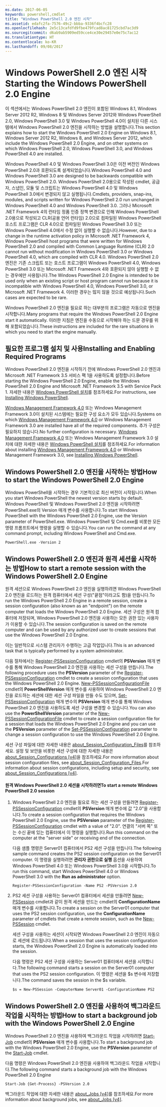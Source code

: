 ```yaml
---
ms.date: 2017-06-05
keywords: powershell,cmdlet
title: "Windows PowerShell 2.0 엔진 시작"
ms.assetid: edafc2fa-7576-49c2-bbba-9336f4bcfc28
ms.openlocfilehash: 2e5c13cafdfd9fbe479fcad8ac81725cbd7ac3d9
ms.sourcegitcommit: d6ab9ab5909ed59cce4ce30e29457e0e75c7ac12
ms.translationtype: HT
ms.contentlocale: ko-KR
ms.lasthandoff: 09/08/2017
---
```

# <a name="starting-the-windows-powershell-20-engine"></a><span data-ttu-id="e3b32-103">Windows PowerShell 2.0 엔진 시작</span><span class="sxs-lookup"><span data-stu-id="e3b32-103">Starting the Windows PowerShell 2.0 Engine</span></span>
<span data-ttu-id="e3b32-104">이 섹션에서는 Windows PowerShell 2.0 엔진이 포함된 Windows 8.1, Windows Server 2012 R2, Windows 8 및 Windows Server 2012와 Windows PowerShell 2.0, Windows PowerShell 3.0 및 Windows PowerShell 4.0이 설치된 다른 시스템에서 Windows PowerShell 2.0 엔진을 시작하는 방법을 설명합니다.</span><span class="sxs-lookup"><span data-stu-id="e3b32-104">This section explains how to start the Windows PowerShell 2.0 Engine on Windows 8.1, Windows Server 2012 R2, Windows 8, and Windows Server 2012, which include the Windows PowerShell 2.0 Engine, and on other systems on which Windows PowerShell 2.0, Windows PowerShell 3.0, and Windows PowerShell 4.0 are installed.</span></span>

<span data-ttu-id="e3b32-105">Windows PowerShell 4.0 및 Windows PowerShell 3.0은 이전 버전인 Windows PowerShell 2.0과 호환되도록 설계되었습니다.</span><span class="sxs-lookup"><span data-stu-id="e3b32-105">Windows PowerShell 4.0 and Windows PowerShell 3.0 are designed to be backwards compatible with Windows PowerShell 2.0.</span></span> <span data-ttu-id="e3b32-106">Windows PowerShell 2.0용으로 작성된 cmdlet, 공급자, 스냅인, 모듈 및 스크립트는 Windows PowerShell 4.0 및 Windows PowerShell 3.0에서 변경되지 않고 실행됩니다.</span><span class="sxs-lookup"><span data-stu-id="e3b32-106">Cmdlets, providers, snap-ins, modules, and scripts written for Windows PowerShell 2.0 run unchanged in Windows PowerShell 4.0 and Windows PowerShell 3.0.</span></span> <span data-ttu-id="e3b32-107">그러나 Microsoft .NET Framework 4의 런타임 정품 인증 정책 변경으로 인해 Windows PowerShell 2.0용으로 작성되고 CLR(공용 언어 런타임) 2.0으로 컴파일된 Windows PowerShell 호스트 프로그램은 CLR 4.0으로 컴파일된 Windows PowerShell 3.0 또는 Windows PowerShell 4.0에서 수정 없이 실행할 수 없습니다.</span><span class="sxs-lookup"><span data-stu-id="e3b32-107">However, due to a change in the runtime activation policy in Microsoft .NET Framework 4, Windows PowerShell host programs that were written for Windows PowerShell 2.0 and compiled with Common Language Runtime (CLR) 2.0 cannot run without modification in Windows PowerShell 3.0 or Windows PowerShell 4.0, which are compiled with CLR 4.0.</span></span> <span data-ttu-id="e3b32-108">Windows PowerShell 2.0 엔진은 기존 스크립트 또는 호스트 프로그램이 Windows PowerShell 4.0, Windows PowerShell 3.0 또는 Microsoft .NET Framework 4와 호환되지 않아 실행할 수 없는 경우에만 사용됩니다.</span><span class="sxs-lookup"><span data-stu-id="e3b32-108">The Windows PowerShell 2.0 Engine is intended to be used only when an existing script or host program cannot run because it is incompatible with Windows PowerShell 4.0, Windows PowerShell 3.0, or Microsoft .NET Framework 4.</span></span> <span data-ttu-id="e3b32-109">이러한 경우는 많지 않을 것으로 예상됩니다.</span><span class="sxs-lookup"><span data-stu-id="e3b32-109">Such cases are expected to be rare.</span></span>

<span data-ttu-id="e3b32-110">Windows PowerShell 2.0 엔진을 필요로 하는 대부분의 프로그램은 자동으로 엔진을 시작합니다.</span><span class="sxs-lookup"><span data-stu-id="e3b32-110">Many programs that require the Windows PowerShell 2.0 Engine start it automatically.</span></span> <span data-ttu-id="e3b32-111">이러한 지침은 엔진을 수동으로 시작해야 하는 드문 경우를 위해 포함되었습니다.</span><span class="sxs-lookup"><span data-stu-id="e3b32-111">These instructions are included for the rare situations in which you need to start the engine manually.</span></span>

## <a name="installing-and-enabling-required-programs"></a><span data-ttu-id="e3b32-112">필요한 프로그램 설치 및 사용</span><span class="sxs-lookup"><span data-stu-id="e3b32-112">Installing and Enabling Required Programs</span></span>
<span data-ttu-id="e3b32-113">Windows PowerShell 2.0 엔진을 시작하기 전에 Windows PowerShell 2.0 엔진과 Microsoft .NET Framework 3.5 서비스 팩 1을 사용하도록 설정합니다.</span><span class="sxs-lookup"><span data-stu-id="e3b32-113">Before starting the Windows PowerShell 2.0 Engine, enable the Windows PowerShell 2.0 Engine and Microsoft .NET Framework 3.5 with Service Pack 1.</span></span> <span data-ttu-id="e3b32-114">자세한 내용은 [Windows PowerShell 설치](Installing-Windows-PowerShell.md)를 참조하세요.</span><span class="sxs-lookup"><span data-stu-id="e3b32-114">For instructions, see [Installing Windows PowerShell](Installing-Windows-PowerShell.md).</span></span>

<span data-ttu-id="e3b32-115">[Windows Management Framework 4.0](http://go.microsoft.com/fwlink/?LinkID=293881) 또는 Windows Management Framework 3.0이 설치된 시스템에는 필요한 구성 요소가 모두 있습니다.</span><span class="sxs-lookup"><span data-stu-id="e3b32-115">Systems on which [Windows Management Framework 4.0](http://go.microsoft.com/fwlink/?LinkID=293881) or Windows Management Framework 3.0 are installed have all of the required components.</span></span> <span data-ttu-id="e3b32-116">추가 구성은 필요하지 않습니다.</span><span class="sxs-lookup"><span data-stu-id="e3b32-116">No further configuration is necessary.</span></span> <span data-ttu-id="e3b32-117">[Windows Management Framework 4.0](http://go.microsoft.com/fwlink/?LinkID=293881) 또는 Windows Management Framework 3.0 설치에 대한 자세한 내용은 [Windows PowerShell 설치](Installing-Windows-PowerShell.md)를 참조하세요.</span><span class="sxs-lookup"><span data-stu-id="e3b32-117">For information about installing [Windows Management Framework 4.0](http://go.microsoft.com/fwlink/?LinkID=293881) or Windows Management Framework 3.0, see [Installing Windows PowerShell](Installing-Windows-PowerShell.md).</span></span>

## <a name="how-to-start-the-windows-powershell-20-engine"></a><span data-ttu-id="e3b32-118">Windows PowerShell 2.0 엔진을 시작하는 방법</span><span class="sxs-lookup"><span data-stu-id="e3b32-118">How to start the Windows PowerShell 2.0 Engine</span></span>
<span data-ttu-id="e3b32-119">Windows PowerShell을 시작하는 경우 기본적으로 최신 버전이 시작됩니다.</span><span class="sxs-lookup"><span data-stu-id="e3b32-119">When you start Windows PowerShell the newest version starts by default.</span></span> <span data-ttu-id="e3b32-120">Windows PowerShell 및 Windows PowerShell 2.0 엔진을 시작하려면 PowerShell.exe의 Version 매개 변수를 사용합니다.</span><span class="sxs-lookup"><span data-stu-id="e3b32-120">To start Windows PowerShell with the Windows PowerShell 2.0 Engine, use the Version parameter of PowerShell.exe.</span></span> <span data-ttu-id="e3b32-121">Windows PowerShell 및 Cmd.exe를 비롯한 모든 명령 프롬프트에서 명령을 실행할 수 있습니다.</span><span class="sxs-lookup"><span data-stu-id="e3b32-121">You can run the command at any command prompt, including Windows PowerShell and Cmd.exe.</span></span>

```
PowerShell.exe -Version 2
```

## <a name="how-to-start-a-remote-session-with-the-windows-powershell-20-engine"></a><span data-ttu-id="e3b32-122">Windows PowerShell 2.0 엔진과 원격 세션을 시작하는 방법</span><span class="sxs-lookup"><span data-stu-id="e3b32-122">How to start a remote session with the Windows PowerShell 2.0 Engine</span></span>
<span data-ttu-id="e3b32-123">원격 세션으로 Windows PowerShell 2.0 엔진을 실행하려면 Windows PowerShell 2.0 엔진을 로드하는 원격 컴퓨터에서 세션 구성("끝점"이라고도 함)을 만듭니다.</span><span class="sxs-lookup"><span data-stu-id="e3b32-123">To run the Windows PowerShell 2.0 Engine in a remote session, create a session configuration (also known as an "endpoint") on the remote computer that loads the Windows PowerShell 2.0 Engine.</span></span> <span data-ttu-id="e3b32-124">세션 구성은 원격 컴퓨터에 저장되며, Windows PowerShell 2.0 엔진을 사용하는 모든 권한 있는 사용자가 이용할 수 있습니다.</span><span class="sxs-lookup"><span data-stu-id="e3b32-124">The session configuration is saved on the remote computer and can be used by any authorized user to create  sessions that use the Windows PowerShell 2.0 Engine.</span></span>

<span data-ttu-id="e3b32-125">이는 일반적으로 시스템 관리자가 수행하는 고급 작업입니다.</span><span class="sxs-lookup"><span data-stu-id="e3b32-125">This is an advanced task that is typically performed by a system administrator.</span></span>

<span data-ttu-id="e3b32-126">다음 절차에서는 [Register-PSSessionConfiguration](https://technet.microsoft.com/en-us/library/e9152ae2-bd6d-4056-9bc7-dc1893aa29ea) cmdlet의 **PSVersion** 매개 변수를 통해 Windows PowerShell 2.0 엔진을 사용하는 세션 구성을 만듭니다.</span><span class="sxs-lookup"><span data-stu-id="e3b32-126">The following procedure uses the **PSVersion** parameter of the [Register-PSSessionConfiguration](https://technet.microsoft.com/en-us/library/e9152ae2-bd6d-4056-9bc7-dc1893aa29ea) cmdlet to create a session configuration that uses the Windows PowerShell 2.0 Engine.</span></span> <span data-ttu-id="e3b32-127">[New-PSSessionConfigurationFile](https://technet.microsoft.com/en-us/library/5f3e3633-6e90-479c-aea9-ba45a1954866) cmdlet의 **PowerShellVersion** 매개 변수를 사용하여 Windows PowerShell 2.0 엔진을 로드하는 세션에 대한 세션 구성 파일을 만들 수도 있으며, [Set-PSSessionConfiguration](https://technet.microsoft.com/en-us/library/b21fbad3-1759-4260-b206-dcb8431cd6ea) 매개 변수의 **PSVersion** 매개 변수를 통해 Windows PowerShell 2.0 엔진을 사용하도록 세션 구성을 변경할 수 있습니다.</span><span class="sxs-lookup"><span data-stu-id="e3b32-127">You can also use the **PowerShellVersion** parameter of the [New-PSSessionConfigurationFile](https://technet.microsoft.com/en-us/library/5f3e3633-6e90-479c-aea9-ba45a1954866) cmdlet to create a session configuration file for a session that loads the Windows PowerShell 2.0 Engine and you can use the **PSVersion** parameter of the [Set-PSSessionConfiguration](https://technet.microsoft.com/en-us/library/b21fbad3-1759-4260-b206-dcb8431cd6ea) parameter to change a session configuration to use the Windows PowerShell 2.0 Engine.</span></span>

<span data-ttu-id="e3b32-128">세션 구성 파일에 대한 자세한 내용은 [about_Session_Configuration_Files](https://technet.microsoft.com/en-us/library/c7217447-1ebf-477b-a8ef-4dbe9a1473b8)를 참조하세요. 설정 및 보안을 비롯한 세션 구성에 대한 자세한 내용은 [about_Session_Configurations [v4]](https://technet.microsoft.com/en-us/library/a2fbe12a-350c-4d04-be50-24102824e3ab)을 참조하세요.</span><span class="sxs-lookup"><span data-stu-id="e3b32-128">For more information about session configuration files, see [about_Session_Configuration_Files](https://technet.microsoft.com/en-us/library/c7217447-1ebf-477b-a8ef-4dbe9a1473b8).For information about session configurations, including setup and security, see [about_Session_Configurations [v4]](https://technet.microsoft.com/en-us/library/a2fbe12a-350c-4d04-be50-24102824e3ab).</span></span>

#### <a name="to-start-a-remote-windows-powershell-20-session"></a><span data-ttu-id="e3b32-129">원격 Windows PowerShell 2.0 세션을 시작하려면</span><span class="sxs-lookup"><span data-stu-id="e3b32-129">To start a remote Windows PowerShell 2.0 session</span></span>

1. <span data-ttu-id="e3b32-130">Windows PowerShell 2.0 엔진을 필요로 하는 세션 구성을 만들려면 [Register-PSSessionConfiguration](https://technet.microsoft.com/en-us/library/e9152ae2-bd6d-4056-9bc7-dc1893aa29ea) cmdlet의 **PSVersion** 매개 변수에 값 "2.0"을 사용합니다.</span><span class="sxs-lookup"><span data-stu-id="e3b32-130">To create a session configuration that requires the Windows PowerShell 2.0 Engine, use the **PSVersion** parameter of the [Register-PSSessionConfiguration](https://technet.microsoft.com/en-us/library/e9152ae2-bd6d-4056-9bc7-dc1893aa29ea) cmdlet with a value of "2.0".</span></span> <span data-ttu-id="e3b32-131">연결의 "서버 쪽" 또는 수신 끝에 있는 컴퓨터에서 이 명령을 실행합니다.</span><span class="sxs-lookup"><span data-stu-id="e3b32-131">Run this command on the computer at the "server side" or receiving end of the connection.</span></span>

    <span data-ttu-id="e3b32-132">다음 샘플 명령은 Server01 컴퓨터에서 PS2 세션 구성을 만듭니다.</span><span class="sxs-lookup"><span data-stu-id="e3b32-132">The following sample command creates the PS2 session configuration on the Server01 computer.</span></span> <span data-ttu-id="e3b32-133">이 명령을 실행하려면 **관리자 권한으로 실행** 옵션을 사용하여 Windows PowerShell 4.0 또는 Windows PowerShell 3.0을 시작합니다.</span><span class="sxs-lookup"><span data-stu-id="e3b32-133">To run this command, start Windows PowerShell 4.0 or Windows PowerShell 3.0 with the **Run as administrator** option.</span></span>

    ```
    Register-PSSessionConfiguration -Name PS2 -PSVersion 2.0
    ```

2. <span data-ttu-id="e3b32-134">PS2 세션 구성을 사용하는 Server01 컴퓨터에서 세션을 만들려면 [New-PSSession](https://technet.microsoft.com/en-us/library/76f6628c-054c-4eda-ba7a-a6f28daaa26f) cmdlet과 같이 원격 세션을 만드는 cmdlet의 **ConfigurationName** 매개 변수를 사용합니다.</span><span class="sxs-lookup"><span data-stu-id="e3b32-134">To create a session on the Server01 computer that uses the PS2 session configuration, use the **ConfigurationName** parameter of cmdlets that create a remote session, such as the [New-PSSession](https://technet.microsoft.com/en-us/library/76f6628c-054c-4eda-ba7a-a6f28daaa26f) cmdlet.</span></span>

    <span data-ttu-id="e3b32-135">세션 구성을 사용하는 세션이 시작되면 Windows PowerShell 2.0 엔진이 자동으로 세션에 로드됩니다.</span><span class="sxs-lookup"><span data-stu-id="e3b32-135">When a session that uses the session configuration starts, the Windows PowerShell 2.0 Engine is automatically loaded into the session.</span></span>

    <span data-ttu-id="e3b32-136">다음 명령은 PS2 세션 구성을 사용하는 Server01 컴퓨터에서 세션을 시작합니다.</span><span class="sxs-lookup"><span data-stu-id="e3b32-136">The following command starts a session on the Server01 computer that uses the PS2 session configuration.</span></span> <span data-ttu-id="e3b32-137">이 명령은 세션을 $s 변수에 저장합니다.</span><span class="sxs-lookup"><span data-stu-id="e3b32-137">The command saves the session in the $s variable.</span></span>

    ```
    $s = New-PSSession -ComputerName Server01 -ConfigurationName PS2
    ```

## <a name="how-to-start-a-background-job-with-the-windows-powershell-20-engine"></a><span data-ttu-id="e3b32-138">Windows PowerShell 2.0 엔진을 사용하여 백그라운드 작업을 시작하는 방법</span><span class="sxs-lookup"><span data-stu-id="e3b32-138">How to start a background job with the Windows PowerShell 2.0 Engine</span></span>
<span data-ttu-id="e3b32-139">Windows PowerShell 2.0 엔진을 사용하여 백그라운드 작업을 시작하려면 [Start-Job](https://technet.microsoft.com/en-us/library/2bc04935-0deb-4ec0-b856-d7290cca6442) cmdlet의 **PSVersion** 매개 변수를 사용합니다.</span><span class="sxs-lookup"><span data-stu-id="e3b32-139">To start a background job with the Windows PowerShell 2.0 Engine, use the **PSVersion** parameter of the [Start-Job](https://technet.microsoft.com/en-us/library/2bc04935-0deb-4ec0-b856-d7290cca6442) cmdlet.</span></span>

<span data-ttu-id="e3b32-140">다음 명령은 Windows PowerShell 2.0 엔진을 사용하여 백그라운드 작업을 시작합니다.</span><span class="sxs-lookup"><span data-stu-id="e3b32-140">The following command starts a background job with the Windows PowerShell 2.0 Engine</span></span>

```
Start-Job {Get-Process} -PSVersion 2.0
```

<span data-ttu-id="e3b32-141">백그라운드 작업에 대한 자세한 내용은 [about_Jobs [v4]](https://technet.microsoft.com/en-us/library/7362512a-8a4e-4575-b2ea-a740e5c4f002)를 참조하세요.</span><span class="sxs-lookup"><span data-stu-id="e3b32-141">For more information about background jobs, see [about_Jobs [v4]](https://technet.microsoft.com/en-us/library/7362512a-8a4e-4575-b2ea-a740e5c4f002).</span></span>

